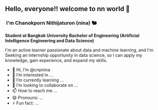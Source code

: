 ## Hello, everyone!! welcome to nn world 🙌
### &nbsp;I'm Chanokporn Nithijaturon (nina) 🐿️

**Student at Bangkok University Bachelor of Engineering (Artificial Intelligence Engineering and Data Science)**

I'm an active learner passionate about data and machine learning, and I'm Seeking an internship opportunity in data science, so I can apply my knowledge, gain experience, and expand my skills.

- 👋 Hi, I’m @cnpnina
- 👀 I’m interested in ...
- 🌱 I’m currently learning ...
- 💞️ I’m looking to collaborate on ...
- 📫 How to reach me ...
- 😄 Pronouns: ...
- ⚡ Fun fact: ...

<!---
cnpnina/cnpnina is a ✨ special ✨ repository because its `README.md` (this file) appears on your GitHub profile.
You can click the Preview link to take a look at your changes.
--->
